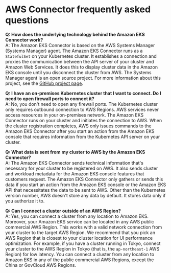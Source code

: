 # AWS Connector frequently asked questions<a name="tsc-faq"></a>

**Q: How does the underlying technology behind the Amazon EKS Connector work?**  
A: The Amazon EKS Connector is based on the AWS Systems Manager \(Systems Manager\) agent\. The Amazon EKS Connector runs as a `StatefulSet` on your Kubernetes cluster\. It establishes a connection and proxies the communication between the API server of your cluster and Amazon Web Services\. It does this to display cluster data in the Amazon EKS console until you disconnect the cluster from AWS\. The Systems Manager agent is an open source project\. For more information about this project, see the [GitHub project page](https://github.com/aws/amazon-ssm-agent)\.

**Q: I have an on\-premises Kubernetes cluster that I want to connect\. Do I need to open firewall ports to connect it?**  
A: No, you don't need to open any firewall ports\. The Kubernetes cluster only requires outbound connection to AWS Regions\. AWS services never access resources in your on\-premises network\. The Amazon EKS Connector runs on your cluster and initiates the connection to AWS\. When the cluster registration completes, AWS only issues commands to the Amazon EKS Connector after you start an action from the Amazon EKS console that requires information from the Kubernetes API server on your cluster\.

**Q: What data is sent from my cluster to AWS by the Amazon EKS Connector?**  
A: The Amazon EKS Connector sends technical information that's necessary for your cluster to be registered on AWS\. It also sends cluster and workload metadata for the Amazon EKS console features that customers request\. The Amazon EKS Connector only gathers or sends this data if you start an action from the Amazon EKS console or the Amazon EKS API that necessitates the data to be sent to AWS\. Other than the Kubernetes version number, AWS doesn't store any data by default\. It stores data only if you authorize it to\.

**Q: Can I connect a cluster outside of an AWS Region?**  
A: Yes, you can connect a cluster from any location to Amazon EKS\. Moreover, your Amazon EKS service can be located in any AWS public commercial AWS Region\. This works with a valid network connection from your cluster to the target AWS Region\. We recommend that you pick an AWS Region that is closest to your cluster location for UI performance optimization\. For example, if you have a cluster running in Tokyo, connect your cluster to the AWS Region in Tokyo \(that is, the `ap-northeast-1` AWS Region\) for low latency\. You can connect a cluster from any location to Amazon EKS in any of the public commercial AWS Regions, except the China or GovCloud AWS Regions\.